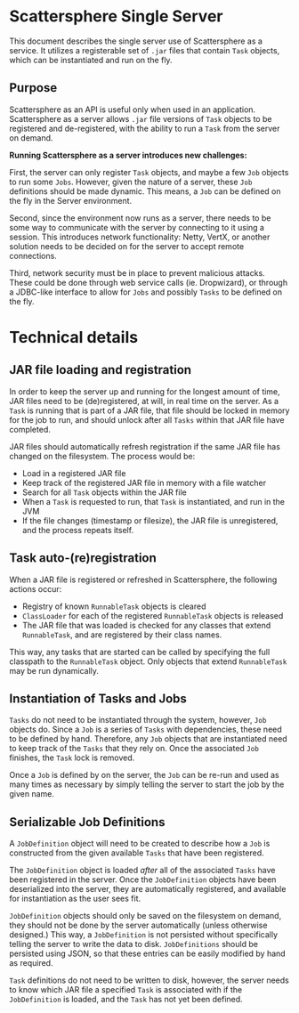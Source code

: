 # Scattersphere Single Server

This document describes the single server use of Scattersphere as a service.  It
utilizes a registerable set of `.jar` files that contain `Task` objects, which
can be instantiated and run on the fly.

## Purpose

Scattersphere as an API is useful only when used in an application.  Scattersphere
as a server allows `.jar` file versions of `Task` objects to be registered and
de-registered, with the ability to run a `Task` from the server on demand.

**Running Scattersphere as a server introduces new challenges:**

First, the server can only register `Task` objects, and maybe a few `Job` objects
to run some `Jobs`.  However, given the nature of a server, these `Job` definitions
should be made dynamic.  This means, a `Job` can be defined on the fly in the Server
environment.

Second, since the environment now runs as a server, there needs to be some way to
communicate with the server by connecting to it using a session.  This introduces
network functionality: Netty, VertX, or another solution needs to be decided on for
the server to accept remote connections.

Third, network security must be in place to prevent malicious attacks.  These could
be done through web service calls (ie. Dropwizard), or through a JDBC-like interface
to allow for `Jobs` and possibly `Tasks` to be defined on the fly.

# Technical details

## JAR file loading and registration

In order to keep the server up and running for the longest amount of time, JAR files
need to be (de)registered, at will, in real time on the server.  As a `Task`
is running that is part of a JAR file, that file should be locked in memory for the
job to run, and should unlock after all `Tasks` within that JAR file have
completed.

JAR files should automatically refresh registration if the same JAR file has changed
on the filesystem.  The process would be:

- Load in a registered JAR file
- Keep track of the registered JAR file in memory with a file watcher
- Search for all `Task` objects within the JAR file
- When a `Task` is requested to run, that `Task` is instantiated, and run in the JVM
- If the file changes (timestamp or filesize), the JAR file is unregistered, and the
  process repeats itself.
  
## Task auto-(re)registration

When a JAR file is registered or refreshed in Scattersphere, the following actions
occur:

- Registry of known `RunnableTask` objects is cleared
- `ClassLoader` for each of the registered `RunnableTask` objects is released
- The JAR file that was loaded is checked for any classes that extend `RunnableTask`, and are
  registered by their class names.

This way, any tasks that are started can be called by specifying the full classpath
to the `RunnableTask` object.  Only objects that extend `RunnableTask` may be
run dynamically.

## Instantiation of Tasks and Jobs

`Tasks` do not need to be instantiated through the system, however, `Job` objects do.
Since a `Job` is a series of `Tasks` with dependencies, these need to be
defined by hand.  Therefore, any `Job` objects that are instantiated need to keep track
of the `Tasks` that they rely on.  Once the associated `Job` finishes, the `Task` lock
is removed.

Once a `Job` is defined by on the server, the `Job` can be re-run and used as many times
as necessary by simply telling the server to start the job by the given name.

## Serializable Job Definitions

A `JobDefinition` object will need to be created to describe how a `Job` is constructed
from the given available `Tasks` that have been registered.

The `JobDefinition` object is loaded _after_ all of the associated `Tasks` have been
registered in the server.  Once the `JobDefinition` objects have been deserialized into
the server, they are automatically registered, and available for instantiation as the
user sees fit.

`JobDefinition` objects should only be saved on the filesystem on demand, they should
not be done by the server automatically (unless otherwise designed.)  This way, a
`JobDefinition` is not persisted without specifically telling the server to write the
data to disk.  `JobDefinitions` should be persisted using JSON, so that these entries
can be easily modified by hand as required.

`Task` definitions do not need to be written to disk, however, the server needs to know
which JAR file a specified `Task` is associated with if the `JobDefinition` is loaded,
and the `Task` has not yet been defined.


